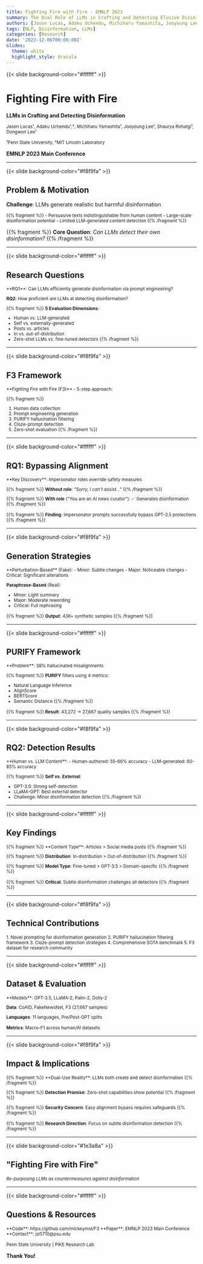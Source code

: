 ```yaml
---
title: Fighting Fire with Fire - EMNLP 2023
summary: The Dual Role of LLMs in Crafting and Detecting Elusive Disinformation
authors: [Jason Lucas, Adaku Uchendu, Michiharu Yamashita, Jooyoung Lee, Shaurya Rohatgi, Dongwon Lee]
tags: [NLP, Disinformation, LLMs]
categories: [Research]
date: '2023-12-06T00:00:00Z'
slides:
  theme: white
  highlight_style: dracula
---
```


{{< slide background-color="#ffffff" >}}

# Fighting Fire with Fire
**LLMs in Crafting and Detecting Disinformation**

<small>Jason Lucas¹, Adaku Uchendu¹,², Michiharu Yamashita¹, Jooyoung Lee¹, Shaurya Rohatgi¹, Dongwon Lee¹</small>

<small>¹Penn State University, ²MIT Lincoln Laboratory</small>

**EMNLP 2023 Main Conference**

---

{{< slide background-color="#f8f9fa" >}}

## Problem & Motivation

**Challenge**: LLMs generate realistic but harmful disinformation

<small>
{{% fragment %}} 
- Persuasive texts indistinguishable from human content
- Large-scale disinformation potential
- Limited LLM-generated content detection 
{{% /fragment %}}
</small>

{{% fragment %}} **Core Question**: *Can LLMs detect their own disinformation?* {{% /fragment %}}

---

{{< slide background-color="#ffffff" >}}

## Research Questions

<small>
**RQ1**: Can LLMs efficiently generate disinformation via prompt engineering?

**RQ2**: How proficient are LLMs at detecting disinformation?

{{% fragment %}} **5 Evaluation Dimensions**:
- Human vs. LLM-generated
- Self vs. externally-generated
- Posts vs. articles
- In vs. out-of-distribution
- Zero-shot LLMs vs. fine-tuned detectors 
{{% /fragment %}}
</small>

---

{{< slide background-color="#f8f9fa" >}}

## F3 Framework

<small>
**Fighting Fire with Fire (F3)** - 5-step approach:

{{% fragment %}} 
1. Human data collection
2. Prompt engineering generation
3. PURIFY hallucination filtering
4. Cloze-prompt detection
5. Zero-shot evaluation
{{% /fragment %}}
</small>

---

{{< slide background-color="#ffffff" >}}

## RQ1: Bypassing Alignment

<small>
**Key Discovery**: Impersonator roles override safety measures

{{% fragment %}} **Without role**: *"Sorry, I can't assist..."* {{% /fragment %}}

{{% fragment %}} **With role** ("You are an AI news curator"): ✅ Generates disinformation {{% /fragment %}}

{{% fragment %}} **Finding**: Impersonator prompts successfully bypass GPT-3.5 protections {{% /fragment %}}
</small>

---

{{< slide background-color="#f8f9fa" >}}

## Generation Strategies

<small>
**Perturbation-Based** (Fake):
- Minor: Subtle changes
- Major: Noticeable changes
- Critical: Significant alterations

**Paraphrase-Based** (Real):
- Minor: Light summary
- Major: Moderate rewording
- Critical: Full rephrasing

{{% fragment %}} **Output**: 43K+ synthetic samples {{% /fragment %}}
</small>

---

{{< slide background-color="#ffffff" >}}

## PURIFY Framework

<small>
**Problem**: 38% hallucinated misalignments

{{% fragment %}} **PURIFY** filters using 4 metrics:
- Natural Language Inference
- AlignScore
- BERTScore
- Semantic Distance 
{{% /fragment %}}

{{% fragment %}} **Result**: 43,272 → 27,667 quality samples {{% /fragment %}}
</small>

---

{{< slide background-color="#f8f9fa" >}}

## RQ2: Detection Results

<small>
**Human vs. LLM Content**:
- Human-authored: 55-66% accuracy
- LLM-generated: 60-85% accuracy

{{% fragment %}} **Self vs. External**:
- GPT-3.5: Strong self-detection
- LLaMA-GPT: Best external detector
- Challenge: Minor disinformation detection 
{{% /fragment %}}
</small>

---

{{< slide background-color="#ffffff" >}}

## Key Findings

<small>
{{% fragment %}} **Content Type**: Articles > Social media posts {{% /fragment %}}

{{% fragment %}} **Distribution**: In-distribution > Out-of-distribution {{% /fragment %}}

{{% fragment %}} **Model Type**: Fine-tuned > GPT-3.5 > Domain-specific {{% /fragment %}}

{{% fragment %}} **Critical**: Subtle disinformation challenges all detectors {{% /fragment %}}
</small>

---

{{< slide background-color="#f8f9fa" >}}

## Technical Contributions

<small>
1. Novel prompting for disinformation generation
2. PURIFY hallucination filtering framework
3. Cloze-prompt detection strategies
4. Comprehensive SOTA benchmark
5. F3 dataset for research community
</small>

---

{{< slide background-color="#ffffff" >}}

## Dataset & Evaluation

<small>
**Models**: GPT-3.5, LLaMA-2, Palm-2, Dolly-2

**Data**: CoAID, FakeNewsNet, F3 (27,667 samples)

**Languages**: 11 languages, Pre/Post-GPT splits

**Metrics**: Macro-F1 across human/AI datasets
</small>

---

{{< slide background-color="#f8f9fa" >}}

## Impact & Implications

<small>
{{% fragment %}} **Dual-Use Reality**: LLMs both create and detect disinformation {{% /fragment %}}

{{% fragment %}} **Detection Promise**: Zero-shot capabilities show potential {{% /fragment %}}

{{% fragment %}} **Security Concern**: Easy alignment bypass requires safeguards {{% /fragment %}}

{{% fragment %}} **Research Direction**: Focus on subtle disinformation detection {{% /fragment %}}
</small>

---

{{< slide background-color="#1e3a8a" >}}

## "Fighting Fire with Fire"

<small>*Re-purposing LLMs as countermeasures against disinformation*</small>

---

{{< slide background-color="#ffffff" >}}

## Questions & Resources

<small>
**Code**: https://github.com/mickeymst/F3  
**Paper**: EMNLP 2023 Main Conference  
**Contact**: jsl5710@psu.edu

Penn State University | PIKE Research Lab
</small>

**Thank You!**